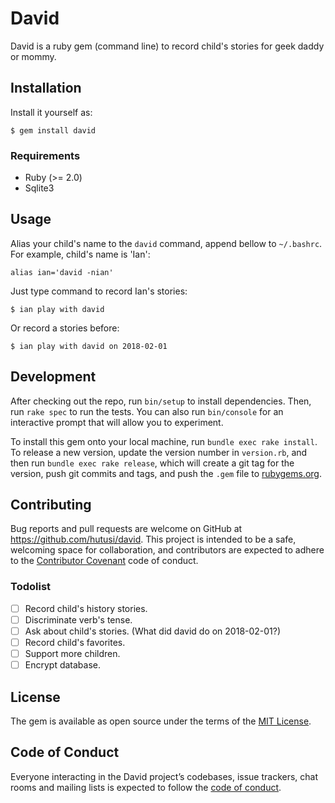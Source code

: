# David

David is a ruby gem (command line) to record child's stories for geek daddy or mommy. 

## Installation

Install it yourself as:

```
$ gem install david
```

### Requirements

* Ruby (>= 2.0)
* Sqlite3

## Usage

Alias your child's name to the `david` command, append bellow to `~/.bashrc`. For example, child's name is 'Ian':

```
alias ian='david -nian'
```

Just type command to record Ian's stories:

```
$ ian play with david
```

Or record a stories before:

```
$ ian play with david on 2018-02-01
```

## Development

After checking out the repo, run `bin/setup` to install dependencies. Then, run `rake spec` to run the tests. You can also run `bin/console` for an interactive prompt that will allow you to experiment.

To install this gem onto your local machine, run `bundle exec rake install`. To release a new version, update the version number in `version.rb`, and then run `bundle exec rake release`, which will create a git tag for the version, push git commits and tags, and push the `.gem` file to [rubygems.org](https://rubygems.org).

## Contributing

Bug reports and pull requests are welcome on GitHub at https://github.com/hutusi/david. This project is intended to be a safe, welcoming space for collaboration, and contributors are expected to adhere to the [Contributor Covenant](http://contributor-covenant.org) code of conduct.

### Todolist

- [ ] Record child's history stories.
- [ ] Discriminate verb's tense.
- [ ] Ask about child's stories. (What did david do on 2018-02-01?)
- [ ] Record child's favorites.
- [ ] Support more children.
- [ ] Encrypt database.

## License

The gem is available as open source under the terms of the [MIT License](https://opensource.org/licenses/MIT).

## Code of Conduct

Everyone interacting in the David project’s codebases, issue trackers, chat rooms and mailing lists is expected to follow the [code of conduct](https://github.com/hutusi/david/blob/master/CODE_OF_CONDUCT.md).
